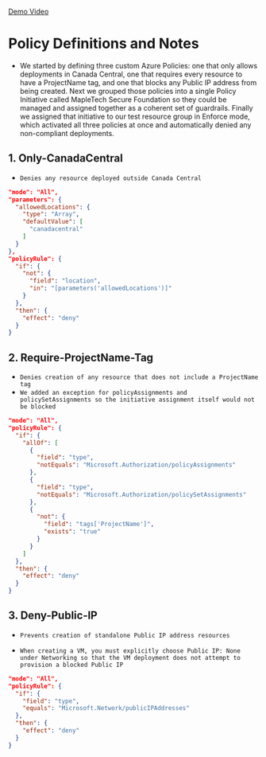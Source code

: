 [Demo Video](https://youtu.be/fYMeRk9i3Bo)

# Policy Definitions and Notes
- We started by defining three custom Azure Policies: one that only allows deployments in Canada Central, one that requires every resource to have a ProjectName tag, and one that blocks any Public IP address from being created. Next we grouped those policies into a single Policy Initiative called MapleTech Secure Foundation so they could be managed and assigned together as a coherent set of guardrails. Finally we assigned that initiative to our test resource group in Enforce mode, which activated all three policies at once and automatically denied any non-compliant deployments.
## 1. Only-CanadaCentral
- `Denies any resource deployed outside Canada Central`
```json
"mode": "All",
"parameters": {
  "allowedLocations": {
    "type": "Array",
    "defaultValue": [
      "canadacentral"
    ]
  }
},
"policyRule": {
  "if": {
    "not": {
      "field": "location",
      "in": "[parameters('allowedLocations')]"
    }
  },
  "then": {
    "effect": "deny"
  }
}

```
## 2. Require-ProjectName-Tag
- `Denies creation of any resource that does not include a ProjectName tag`
- `We added an exception for policyAssignments and policySetAssignments so the initiative assignment itself would not be blocked`

```json
"mode": "All",
"policyRule": {
  "if": {
    "allOf": [
      {
        "field": "type",
        "notEquals": "Microsoft.Authorization/policyAssignments"
      },
      {
        "field": "type",
        "notEquals": "Microsoft.Authorization/policySetAssignments"
      },
      {
        "not": {
          "field": "tags['ProjectName']",
          "exists": "true"
        }
      }
    ]
  },
  "then": {
    "effect": "deny"
  }
}

```
## 3. Deny-Public-IP
- `Prevents creation of standalone Public IP address resources`

- `When creating a VM, you must explicitly choose Public IP: None under Networking so that the VM deployment does not attempt to provision a blocked Public IP`
```json
"mode": "All",
"policyRule": {
  "if": {
    "field": "type",
    "equals": "Microsoft.Network/publicIPAddresses"
  },
  "then": {
    "effect": "deny"
  }
}
```
